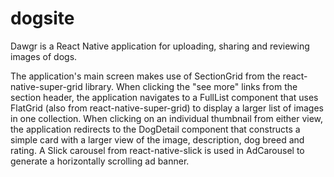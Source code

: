 # dogsite
Dawgr is a React Native application for uploading, sharing and reviewing images of dogs. 

The application's main screen makes use of SectionGrid from the react-native-super-grid library. When clicking the "see more" links from the section header, the application navigates to a FullList component that uses FlatGrid (also from react-native-super-grid) to display a larger list of images in one collection. When clicking on an individual thumbnail from either view, the application redirects to the DogDetail component that constructs a simple card with a larger view of the image, description, dog breed and rating. A Slick carousel from react-native-slick is used in AdCarousel to generate a horizontally scrolling ad banner.
